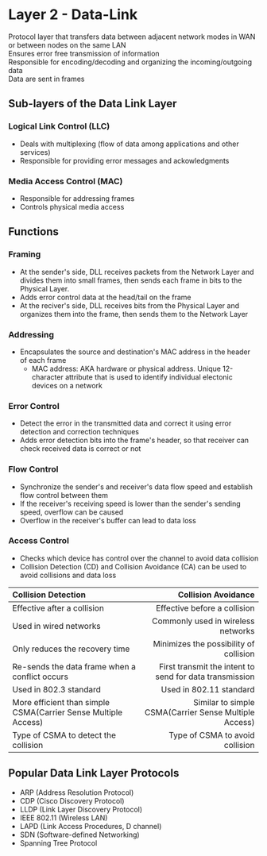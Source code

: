 # Layer 2 - Data-Link

Protocol layer that transfers data between adjacent network modes in WAN or between nodes on the same LAN\
Ensures error free transmission of information\
Responsible for encoding/decoding and organizing the incoming/outgoing data\
Data are sent in frames

## Sub-layers of the Data Link Layer

### Logical Link Control (LLC)

- Deals with multiplexing (flow of data among applications and other services)
- Responsible for providing error messages and ackowledgments

### Media Access Control (MAC)

- Responsible for addressing frames
- Controls physical media access

## Functions

### Framing

- At the sender's side, DLL receives packets from the Network Layer and divides them into small frames, then sends each frame in bits to the Physical Layer.
- Adds error control data at the head/tail on the frame
- At the reciver's side, DLL receives bits from the Physical Layer and organizes them into the frame, then sends them to the Network Layer

### Addressing

- Encapsulates the source and destination's MAC address in the header of each frame
  - MAC address: AKA hardware or physical address. Unique 12-character attribute that is used to identify individual electonic devices on a network

### Error Control

- Detect the error in the transmitted data and correct it using error detection and correction techniques
- Adds error detection bits into the frame's header, so that receiver can check received data is correct or not

### Flow Control

- Synchronize the sender's and receiver's data flow speed and establish flow control between them
- If the receiver's receiving speed is lower than the sender's sending speed, overflow can be caused
- Overflow in the receiver's buffer can lead to data loss

### Access Control

- Checks which device has control over the channel to avoid data collision
- Collision Detection (CD) and Collision Avoidance (CA) can be used to avoid collisions and data loss

| Collision Detection                                            |                                     Collision Avoidance |
| :------------------------------------------------------------- | ------------------------------------------------------: |
| Effective after a collision                                    |                            Effective before a collision |
| Used in wired networks                                         |                      Commonly used in wireless networks |
| Only reduces the recovery time                                 |                  Minimizes the possibility of collision |
| Re-sends the data frame when a conflict occurs                 | First transmit the intent to send for data transmission |
| Used in 802.3 standard                                         |                                 Used in 802.11 standard |
| More efficient than simple CSMA(Carrier Sense Multiple Access) |   Similar to simple CSMA(Carrier Sense Multiple Access) |
| Type of CSMA to detect the collision                           |                         Type of CSMA to avoid collision |

## Popular Data Link Layer Protocols

- ARP (Address Resolution Protocol)
- CDP (Cisco Discovery Protocol)
- LLDP (Link Layer Discovery Protocol)
- IEEE 802.11 (Wireless LAN)
- LAPD (Link Access Procedures, D channel)
- SDN (Software-defined Networking)
- Spanning Tree Protocol